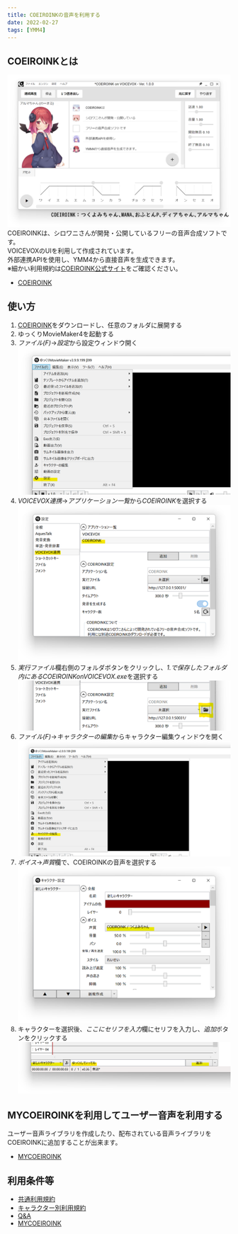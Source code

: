 ```yaml
---
title: COEIROINKの音声を利用する
date: 2022-02-27
tags: [YMM4]
---
```

## COEIROINKとは
![スクリーンショット](COEIROINK_0843.png)
COEIROINKは、シロワニさんが開発・公開しているフリーの音声合成ソフトです。  
VOICEVOXのUIを利用して作成されています。  
外部連携APIを使用し、YMM4から直接音声を生成できます。  
※細かい利用規約は[COEIROINK公式サイト](https://coeiroink.com/terms)をご確認ください。
- [COEIROINK](https://coeiroink.com/)

## 使い方
1. [COEIROINK](https://coeiroink.com/)をダウンロードし、任意のフォルダに展開する
1. ゆっくりMovieMaker4を起動する
1. *ファイル(F)*→*設定*から設定ウィンドウ開く
![スクリーンショット](COEIROINK_3512.png)
1. *VOICEVOX連携*→*アプリケーション一覧*から*COEIROINK*を選択する
![スクリーンショット](COEIROINK_3608.png)
1. *実行ファイル*欄右側のフォルダボタンをクリックし、*1.*で保存したフォルダ内にある*COEIROINKonVOICEVOX.exe*を選択する
![スクリーンショット](COEIROINK_3817.png)
1. *ファイル(F)*→*キャラクターの編集*からキャラクター編集ウィンドウを開く
![スクリーンショット](COEIROINK_3927.png)
1. *ボイス*→*声質*欄で、COEIROINKの音声を選択する
![スクリーンショット](COEIROINK_4032.png)
1. キャラクターを選択後、*ここにセリフを入力*欄にセリフを入力し、*追加*ボタンをクリックする
![スクリーンショット](COEIROINK_4200.png)

## MYCOEIROINKを利用してユーザー音声を利用する
ユーザー音声ライブラリを作成したり、配布されている音声ライブラリをCOEIROINKに追加することが出来ます。
- [MYCOEIROINK](https://coeiroink.com/mycoeiroink)

## 利用条件等
- [共通利用規約](https://coeiroink.com/terms)
- [キャラクター別利用規約](https://coeiroink.com/character/list)
- [Q&A](https://coeiroink.com/q_and_a)
- [MYCOEIROINK](https://coeiroink.com/mycoeiroink)